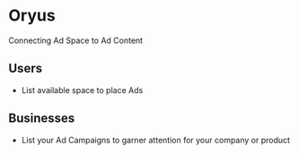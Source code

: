 # Oryus
Connecting Ad Space to Ad Content

## Users
- List available space to place Ads

## Businesses 
- List your Ad Campaigns to garner attention for your company or product
